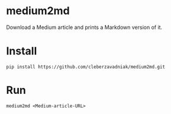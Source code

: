 # medium2md

Download a Medium article and prints a Markdown version of it.

# Install

    pip install https://github.com/cleberzavadniak/medium2md.git

# Run

    medium2md <Medium-article-URL>
